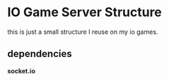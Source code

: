 # IO Game Server Structure

this is just a small structure I reuse on my io games.

## dependencies
<b>socket.io</b>
